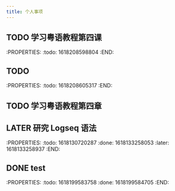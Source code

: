```yaml
---
title: 个人事项
---
```


## TODO 学习粤语教程第四课
:PROPERTIES:
:todo: 1618208598804
:END:
## TODO 
:PROPERTIES:
:todo: 1618208605317
:END:
## TODO 学习粤语教程第四章
## LATER 研究 Logseq 语法
:PROPERTIES:
:todo: 1618130720287
:done: 1618133258053
:later: 1618133258937
:END:
## DONE test
:PROPERTIES:
:todo: 1618199583758
:done: 1618199584705
:END:
